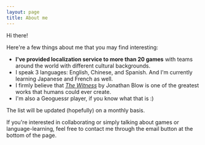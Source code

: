 ```yaml
---
layout: page
title: About me
---
```


Hi there!

Here're a few things about me that you may find interesting:

- **I've provided localization service to more than 20 games** with teams around the world with different cultural backgrounds.
- I speak 3 languages: English, Chinese, and Spanish. And I'm currently learning Japanese and French as well.
- I firmly believe that [_The Witness_](https://store.steampowered.com/app/210970/The_Witness/) by Jonathan Blow is one of the greatest works that humans could ever create.
- I'm also a Geoguessr player, if you know what that is :)


The list will be updated (hopefully) on a monthly basis.

If you're interested in collaborating or simply talking about games or language-learning, feel free to contact me through the email button at the bottom of the page.
